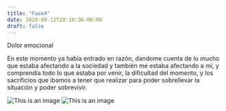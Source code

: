 ```yaml
---
title: "Fase4"
date: 2020-08-12T20:10:36-06:00
draft: false
---
```


Dolor emocional

En este momento ya había entrado en razón, dandome cuenta de lo mucho que estaba afectando a la sociedad y también me estaba afectando a mí, y comprendía todo lo que estaba por venir, la dificultad del momento, y los sacrificios que ibamos a tener que realizar para poder sobrellevar la situación y poder sobrevivir.

![This is an image](/images/4.jpg)
![This is an image](/images/4-4.jpg)

